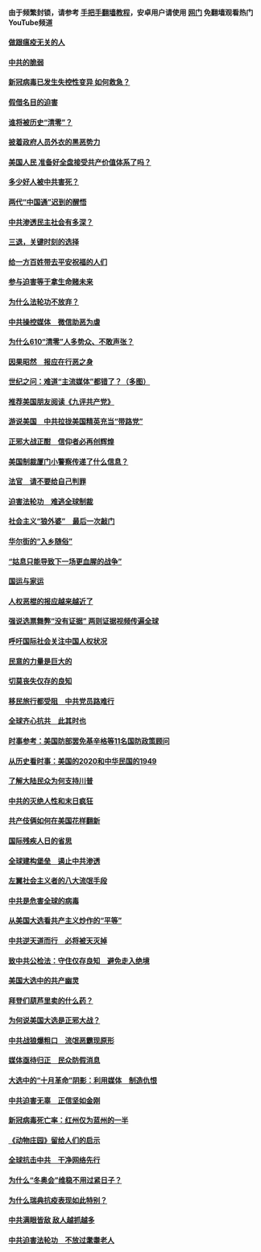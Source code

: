 #### 由于频繁封锁，请参考 [手把手翻墙教程](https://github.com/gfw-breaker/guides/wiki/)，安卓用户请使用 [网门](https://github.com/gfw-breaker/nogfw/blob/master/dl.md?t=01071200) 免翻墙观看热门YouTube频道 

#### [做跟瘟疫无关的人](../pages/251/418171.md?t=01071200) 

#### [中共的脆弱](../pages/251/418196.md?t=01071200) 

#### [新冠病毒已发生失控性变异 如何救急？](../pages/251/418032.md?t=01071200) 

#### [假借名目的迫害](../pages/251/418055.md?t=01071200) 

#### [谁将被历史“清零”？](../pages/251/417485.md?t=01071200) 

#### [披着政府人员外衣的黑恶势力](../pages/251/417442.md?t=01071200) 

#### [美国人民 准备好全盘接受共产价值体系了吗？](../pages/251/417491.md?t=01071200) 

#### [多少好人被中共害死？](../pages/251/417144.md?t=01071200) 

#### [两代“中国通”迟到的醒悟](../pages/251/417064.md?t=01071200) 

#### [中共渗透民主社会有多深？](../pages/251/417063.md?t=01071200) 

#### [三退，关键时刻的选择](../pages/251/416969.md?t=01071200) 

#### [给一方百姓带去平安祝福的人们](../pages/251/416941.md?t=01071200) 

#### [参与迫害等于拿生命赌未来](../pages/251/416856.md?t=01071200) 

#### [为什么法轮功不放弃？](../pages/251/416864.md?t=01071200) 

#### [中共操控媒体　微信助恶为虐](../pages/251/416724.md?t=01071200) 

#### [为什么610“清零”人多势众、不敢声张？](../pages/251/416632.md?t=01071200) 

#### [因果昭然　报应在行恶之身](../pages/251/416582.md?t=01071200) 

#### [世纪之问：难道“主流媒体”都错了？（多图）](../pages/251/416571.md?t=01071200) 

#### [推荐美国朋友阅读《九评共产党》](../pages/251/416510.md?t=01071200) 

#### [游说美国　中共拉拢美国精英充当“带路党”](../pages/251/416529.md?t=01071200) 

#### [正邪大战正酣　信仰者必再创辉煌](../pages/251/416433.md?t=01071200) 

#### [美国制裁厦门小警察传递了什么信息？](../pages/251/416432.md?t=01071200) 

#### [法官　请不要给自己判罪](../pages/251/416379.md?t=01071200) 

#### [迫害法轮功　难逃全球制裁](../pages/251/416380.md?t=01071200) 

#### [社会主义“狼外婆”　最后一次敲门](../pages/251/416394.md?t=01071200) 

#### [华尔街的“入乡随俗”](../pages/251/416395.md?t=01071200) 

#### [“姑息只能导致下一场更血腥的战争”](../pages/251/416223.md?t=01071200) 

#### [国运与家运](../pages/251/416224.md?t=01071200) 

#### [人权恶棍的报应越来越近了](../pages/251/416276.md?t=01071200) 

#### [强说选票舞弊“没有证据” 两则证据视频传遍全球](../pages/251/416227.md?t=01071200) 

#### [呼吁国际社会关注中国人权状况](../pages/251/416135.md?t=01071200) 

#### [民意的力量是巨大的](../pages/251/416222.md?t=01071200) 

#### [切莫丧失仅存的良知](../pages/251/416134.md?t=01071200) 

#### [移民旅行都受阻　中共党员路难行](../pages/251/416033.md?t=01071200) 

#### [全球齐心抗共　此其时也](../pages/251/415989.md?t=01071200) 

#### [时事参考：美国防部罢免基辛格等11名国防政策顾问](../pages/251/415970.md?t=01071200) 

#### [从历史看时事：美国的2020和中华民国的1949](../pages/251/415949.md?t=01071200) 

#### [了解大陆民众为何支持川普](../pages/251/415950.md?t=01071200) 

#### [中共的灭绝人性和末日疯狂](../pages/251/415944.md?t=01071200) 

#### [共产伎俩如何在美国花样翻新](../pages/251/415908.md?t=01071200) 

#### [国际残疾人日的省思](../pages/251/415849.md?t=01071200) 

#### [全球建构堡垒　遏止中共渗透](../pages/251/415850.md?t=01071200) 

#### [左翼社会主义者的八大流氓手段](../pages/251/415802.md?t=01071200) 

#### [中共是危害全球的病毒](../pages/251/415569.md?t=01071200) 

#### [从美国大选看共产主义炒作的“平等”](../pages/251/415654.md?t=01071200) 

#### [中共逆天道而行　必将被天灭掉](../pages/251/415626.md?t=01071200) 

#### [致中共公检法：守住仅存良知　避免走入绝境](../pages/251/415627.md?t=01071200) 

#### [美国大选中的共产幽灵](../pages/251/415618.md?t=01071200) 

#### [拜登们葫芦里卖的什么药？](../pages/251/415531.md?t=01071200) 

#### [为何说美国大选是正邪大战？](../pages/251/415530.md?t=01071200) 

#### [中共战狼爆粗口　流氓恶霸现原形](../pages/251/415426.md?t=01071200) 

#### [媒体亟待归正　民众防假消息](../pages/251/415402.md?t=01071200) 

#### [大选中的“十月革命”阴影：利用媒体　制造仇恨](../pages/251/415334.md?t=01071200) 

#### [中共迫害无辜　正信坚如金刚](../pages/251/415307.md?t=01071200) 

#### [新冠病毒死亡率：红州仅为蓝州的一半](../pages/251/415164.md?t=01071200) 

#### [《动物庄园》留给人们的启示](../pages/251/415178.md?t=01071200) 

#### [全球抗击中共　干净网络先行](../pages/251/415096.md?t=01071200) 

#### [为什么“冬奥会”维稳不用过紧日子？](../pages/251/414949.md?t=01071200) 

#### [为什么瑞典抗疫表现如此特别？](../pages/251/414950.md?t=01071200) 

#### [中共满眼皆敌 敌人越抓越多](../pages/251/415053.md?t=01071200) 

#### [中共迫害法轮功　不放过耄耋老人](../pages/251/414994.md?t=01071200) 

